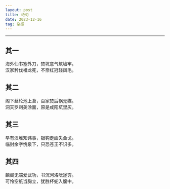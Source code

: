 ```yaml
---
layout: post
title: 绝句
date: 2023-12-16
tag: 杂感
---
```


---


## 其一
海外仙书塞外刀，焚坑意气筑墙牢。<br>
汉家矜伐祖龙死，不奈红冠轻凤毛。

## 其二
阁下丝纶池上苔，百家焚后祸无媒。<br>
洞天罗刹美涂面，原是咸阳坑里灰。

## 其三
早有汉堆知讳事，银钩走画失金戈。<br>
临封余字愧泉下，只恐苍王不识多。

## 其四
麟阁无端爱武功，书沉河洛阮途穷。<br>
可怜空纸当胸立，犹胜杯蛇入腹中。

<br><br>
